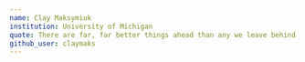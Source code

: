 ```yaml
---
name: Clay Maksymiuk
institution: University of Michigan
quote: There are far, far better things ahead than any we leave behind. -C.S. Lewis
github_user: claymaks
---
```

